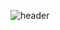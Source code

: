 ![header](https://capsule-render.vercel.app/api?type=blur&height=300&color=gradient&customColorList=19&text=Hi!%20I'm%20abluehour&fontColor=F1F1F1&fontAlignY=50&descAlignY=65&fontSize=60)
